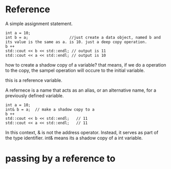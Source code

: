 # Reference 

A simple assignment statement.
~~~
int a = 10;
int b = a;                  //just create a data object, named b and its value is the same as a. is 10. just a deep copy operation.
b ++
std::cout << b << std::endl; // output is 11
std::cout << a << std::endl; // output is 10
~~~

how to create a shadow copy of a variable? that means, if we do a operation to the copy, the sampel operation will occure to the initial variable.

this is a reference variable.

A refernece is a name that acts as an alias, or an alternative name, for a previously defined variable.
~~~
int a = 10;
int& b = a;  // make a shadow copy to a
b ++
std::cout << b << std::endl;   // 11
std::cout << a << std::endl;   // 11
~~~

In this context, & is not the address operator. Instead, it serves as part of the type identifier. int& means its a shadow copy of a int variable.

# passing by a reference to
